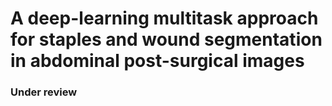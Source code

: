# A deep-learning multitask approach for staples and wound segmentation in abdominal post-surgical images

### Under review